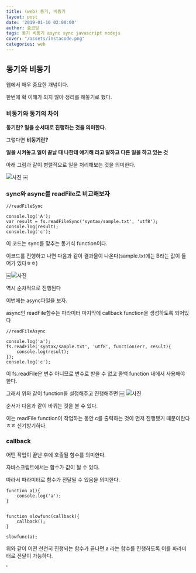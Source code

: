```yaml
---
title: (web) 동기, 비동기
layout: post
date: '2019-01-10 02:00:00'
author: 줌코딩
tags: 동기 비동기 async sync javascript nodejs
cover: "/assets/instacode.png"
categories: web
---
```


## 동기와 비동기

웹에서 매우 중요한 개념이다.

한번에 확 이해가 되지 않아 정리를 해놓기로 했다. 

### 비동기와 동기의 차이

**동기란? 일을 순서대로 진행하는 것을 의미한다.**

그렇다면 **비동기란?**

**일을 시켜놓고 일이 끝날 때 나한테 얘기해 라고 말하고 다른 일을 하고 있는 것**

아래 그림과 같이 병렬적으로 일을 처리해보는 것을 의미한다.

![사진](https://raw.githubusercontent.com/zoomKoding/zoomKoding.github.io/source/assets/_posts/Sync-async-1.png)
￼
### sync와 async를 readFile로 비교해보자

    //readFileSync

    console.log('A');
    var result = fs.readFileSync('syntax/sample.txt', 'utf8');
    console.log(result);
    console.log('c');

이 코드는 sync를 맞추는 동기식 function이다. 

이코드를 진행하고 나면 다음과 같이 결과물이 나온다(sample.txt에는 B라는 값이 들어가 있다ㅎㅎ)

￼![사진](https://raw.githubusercontent.com/zoomKoding/zoomKoding.github.io/source/assets/_posts/Sync-async-2.png)

역시 순차적으로 진행된다

이번에는 async파일을 보자.

async인 readFile함수는 파라미터 마지막에 callback function을 생성하도록 되어있다

    //readFileAsync

    console.log('a');
    fs.readFile('syntax/sample.txt', 'utf8', function(err, result){
        console.log(result);
    });
    console.log('c');

이 fs.readFile은 변수 아니므로 변수로 받을 수 없고 콜백 function 내에서 사용해야 한다.

그래서 위와 같이 function을 설정해주고 진행해주면
￼
![사진](https://raw.githubusercontent.com/zoomKoding/zoomKoding.github.io/source/assets/_posts/Sync-async-3.png)

순서가 다음과 같이 바뀌는 것을 볼 수 있다.

이는 readFile function이 작업하는 동안 c를 출력하는 것이 먼저 진행됐기 때문이란다ㅎㅎ 신기방기하다.

### callback

어떤 작업이 끝난 후에 호출될 함수를 의미한다.

자바스크립트에서는 함수가 값이 될 수 있다.

따라서 파라미터로 함수가 전달될 수 있음을 의미한다. 

    function a(){
        console.log('a');
    }


    function slowfunc(callback){
        callback();
    }

    slowfunc(a);

위와 같이 어떤 천천히 진행되는 함수가 끝나면 a 라는 함수를 진행하도록 이를 파라미터로 전달이 가능하다.






'
